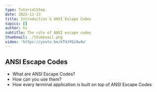 ```yaml
---
type: TutorialStep
date: 2022-11-13
title: Introduction & ANSI Escape Codes
topics: []
author: hs
subtitle: The role of ANSI escape codes
thumbnail: ./thumbnail.png
video: 'https://youtu.be/kT4JYQi9w4w'
---
```




## ANSI Escape Codes

- What are ANSI Escape Codes?
- How can you use them?
- How every terminal application is built on top of ANSI Escape Codes
